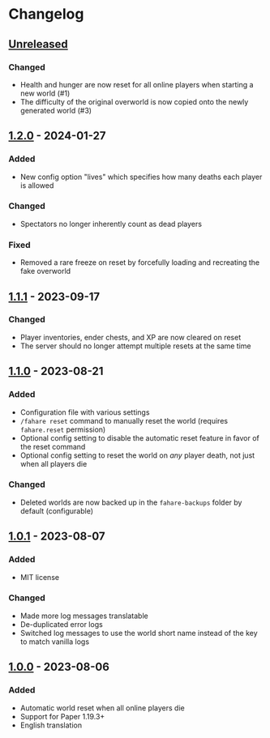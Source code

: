 # Changelog

## [Unreleased]

### Changed

- Health and hunger are now reset for all online players when starting a new world (#1)
- The difficulty of the original overworld is now copied onto the newly generated world (#3)

## [1.2.0] - 2024-01-27

### Added

- New config option "lives" which specifies how many deaths each player is allowed

### Changed

- Spectators no longer inherently count as dead players

### Fixed

- Removed a rare freeze on reset by forcefully loading and recreating the fake overworld

## [1.1.1] - 2023-09-17

### Changed

- Player inventories, ender chests, and XP are now cleared on reset
- The server should no longer attempt multiple resets at the same time

## [1.1.0] - 2023-08-21

### Added

- Configuration file with various settings
- `/fahare reset` command to manually reset the world (requires `fahare.reset` permission)
- Optional config setting to disable the automatic reset feature in favor of the reset command
- Optional config setting to reset the world on *any* player death, not just when all players die

### Changed

- Deleted worlds are now backed up in the `fahare-backups` folder by default (configurable)

## [1.0.1] - 2023-08-07

### Added

- MIT license

### Changed

- Made more log messages translatable
- De-duplicated error logs
- Switched log messages to use the world short name instead of the key to match vanilla logs

## [1.0.0] - 2023-08-06

### Added

- Automatic world reset when all online players die
- Support for Paper 1.19.3+
- English translation

[unreleased]: https://github.com/qixils/fahare/compare/v1.2.0...HEAD
[1.2.0]: https://github.com/qixils/fahare/compare/v1.1.1...v1.2.0
[1.1.1]: https://github.com/qixils/fahare/compare/v1.1.0...v1.1.1
[1.1.0]: https://github.com/qixils/fahare/compare/v1.0.1...v1.1.0
[1.0.1]: https://github.com/qixils/fahare/compare/v1.0.0...v1.0.1
[1.0.0]: https://github.com/qixils/fahare/releases/tag/v1.0.0